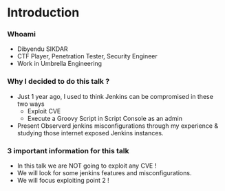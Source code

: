 # Introduction

### Whoami
- Dibyendu SIKDAR
- CTF Player, Penetration Tester, Security Engineer
- Work in Umbrella Engineering

### Why I decided to do this talk ?
- Just 1 year ago, I used to think Jenkins can be compromised in these two ways
   - Exploit CVE
   - Execute a Groovy Script in Script Console as an admin
- Present Observerd jenkins misconfigurations through my experience & studying those internet exposed Jenkins instances. 

### 3 important information for this talk
- In this talk we are NOT going to exploit any CVE !
- We will look for some jenkins features and misconfigurations.
- We will focus exploiting point 2 !

